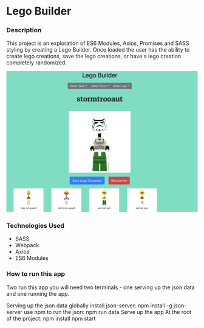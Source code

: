 # Lego Builder

### Description
This project is an exploration of ES6 Modules, Axios, Promises and SASS styling by creating a Lego Builder. Once loaded the user has the ability to create lego creations, save the lego creations, or have a lego creation completely randomized.

![mainview](./images/mainview.png)

### Technologies Used
* SASS
* Webpack
* Axios
* ES6 Modules

### How to run this app
Two run this app you will need two terminals - one serving up the json data and one running the app.

Serving up the json data
globally install json-server: npm install -g json-server
use npm to run the json: npm run data
Serve up the app
At the root of the project: npm install
npm start
